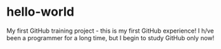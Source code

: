 # hello-world
My first GitHub training project - this is my first GitHub experience!
I h/ve been a programmer for a long time, but I begin to study GitHub only now!
